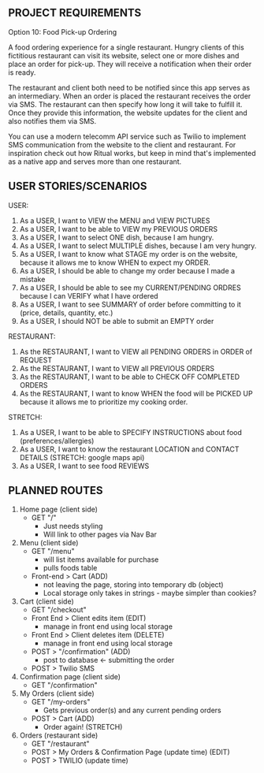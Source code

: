 
## PROJECT REQUIREMENTS
Option 10: Food Pick-up Ordering 

A food ordering experience for a single restaurant. Hungry clients of this fictitious restaurant can visit its website, select one or more dishes and place an order for pick-up. They will receive a notification when their order is ready.

The restaurant and client both need to be notified since this app serves as an intermediary.
When an order is placed the restaurant receives the order via SMS. The restaurant can then specify how long it will take to fulfill it. Once they provide this information, the website updates for the client and also notifies them via SMS.

You can use a modern telecomm API service such as Twilio to implement SMS communication from the website to the client and restaurant.
For inspiration check out how Ritual works, but keep in mind that's implemented as a native app and serves more than one restaurant.


## USER STORIES/SCENARIOS

USER:
 1. As a USER, I want to VIEW the MENU and VIEW PICTURES
 2. As a USER, I want to be able to VIEW my PREVIOUS ORDERS
 3. As a USER, I want to select ONE dish, because I am hungry.
 4. As a USER, I want to select MULTIPLE dishes, because I am very hungry.
 5. As a USER, I want to know what STAGE my order is on the website, because it allows me to know WHEN to expect my ORDER.
 6. As a USER, I should be able to change my order because I made a mistake
 7. As a USER, I should be able to see my CURRENT/PENDING ORDRES because I can VERIFY what I have ordered
 8. As a USER, I want to see SUMMARY of order before committing to it (price, details, quantity, etc.)
 9. As a USER, I should NOT be able to submit an EMPTY order
 
RESTAURANT:
 1. As the RESTAURANT, I want to VIEW all PENDING ORDERS in ORDER of REQUEST
 2. As the RESTAURANT, I want to VIEW all PREVIOUS ORDERS
 3. As the RESTAURANT, I want to be able to CHECK OFF COMPLETED ORDERS
 4. As the RESTAURANT, I want to know WHEN the food will be PICKED UP because it allows me to prioritize my cooking order. 
 

STRETCH:
 1. As a USER, I want to be able to SPECIFY INSTRUCTIONS about food (preferences/allergies)
 2. As a USER, I want to know the restaurant LOCATION and CONTACT DETAILS (STRETCH: google maps api)
 3. As a USER, I want to see food REVIEWS



## PLANNED ROUTES

 1. Home page (client side)
    - GET "/"
      - Just needs styling
      - Will link to other pages via Nav Bar
 2. Menu (client side)
    - GET "/menu"
      - will list items available for purchase
      - pulls foods table
    - Front-end > Cart (ADD) 
      - not leaving the page, storing into temporary db (object)
      - Local storage only takes in strings - maybe simpler than cookies?
 3. Cart (client side)
    - GET "/checkout"
    - Front End > Client edits item (EDIT) 
      - manage in front end using local storage
    - Front End > Client deletes item (DELETE) 
      - manage in front end using local storage
    - POST > "/confirmation" (ADD) 
      - post to database <- submitting the order
    - POST > Twilio SMS
 4. Confirmation page (client side)
    - GET "/confirmation"
 5. My Orders (client side) 
    - GET "/my-orders"
      - Gets previous order(s) and any current pending orders
    - POST > Cart (ADD) 
      - Order again! (STRETCH)
 6. Orders (restaurant side)
    - GET "/restaurant"
    - POST > My Orders & Confirmation Page (update time) (EDIT)
    - POST > TWILIO (update time)






